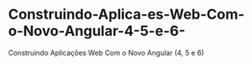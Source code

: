 # Construindo-Aplica-es-Web-Com-o-Novo-Angular-4-5-e-6-
Construindo Aplicações Web Com o Novo Angular (4, 5 e 6)
